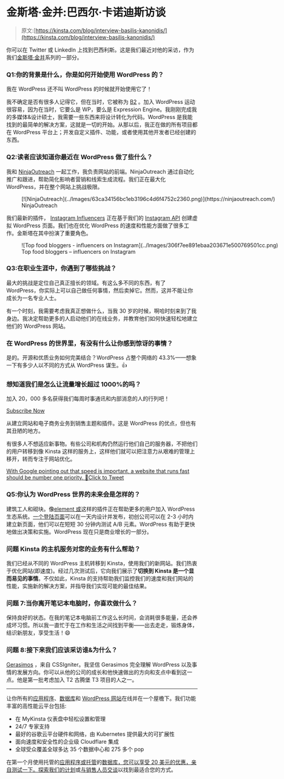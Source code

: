 # 金斯塔·金并:巴西尔·卡诺迪斯访谈

> 原文:[https://kinsta.com/blog/interview-basilis-kanonidis/](https://kinsta.com/blog/interview-basilis-kanonidis/)

你可以在 Twitter 或 LinkedIn 上找到巴西利斯。这是我们最近对他的采访，作为我们[金斯塔·金并](https://kinsta.com/?post_type=post&s=kingpin)系列的一部分。

### Q1:你的背景是什么，你是如何开始使用 WordPress 的？

我在 WordPress 还不叫 WordPress 的时候就开始使用它了！

我不确定是否有很多人记得它，但在当时，它被称为 [B2](https://kinsta.com/learn/wordpress-history/#history-of-wordpress) 。加入 WordPress 运动很容易，因为在当时，它要么是 WP，要么是 Expression Engine。我刚刚完成我的多媒体&设计硕士，我需要一些东西来将设计转化为代码。WordPress 是我能找到的最简单的解决方案，这就是一切的开始。从那以后，我正在做的所有项目都在 WordPress 平台上；开发自定义插件、功能，或者使用其他开发者已经创建的东西。

### Q2:读者应该知道你最近在 WordPress 做了些什么？

我和 [NinjaOutreach](https://ninjaoutreach.com/) 一起工作，我负责网站的前端。NinjaOutreach 通过自动化推广和跟进，帮助简化影响者营销和线索生成流程。我们正在最大化 WordPress，并在整个网站上挑战极限。

<figure id="attachment_31681" aria-describedby="caption-attachment-31681" style="width: 1597px" class="wp-caption aligncenter">[![NinjaOutreach](../Images/63ca34156bc1eb3196c4d6f4752c2360.png)](https://ninjaoutreach.com/)

<figcaption id="caption-attachment-31681" class="wp-caption-text">NinjaOutreach</figcaption>

</figure>

我们最新的插件， [Instagram Influencers](https://ninjaoutreach.com/instagram-influencers/) 正在基于我们的 [Instagram API](https://ninjaoutreach.com/social-api/) 创建虚拟 WordPress 页面。我们也在优化 WordPress 的速度和性能方面做了很多工作。金斯塔在其中扮演了重要角色。

<figure id="attachment_31688" aria-describedby="caption-attachment-31688" style="width: 1485px" class="wp-caption aligncenter">![Top food bloggers - influencers on Instagram](../Images/306f7ee891ebaa203671e500769501cc.png)

<figcaption id="caption-attachment-31688" class="wp-caption-text">Top food bloggers – influencers on Instagram</figcaption>

</figure>

### Q3:在职业生涯中，你遇到了哪些挑战？

最大的挑战是定位自己真正擅长的领域。有这么多不同的东西，有了 WordPress，你实际上可以自己做任何事情，然后卖掉它。然而，这并不能让你成长为一名专业人士。

有一个时刻，我需要考虑我真正想做什么，当我 30 岁的时候，啊哈时刻来到了我身边。我决定帮助更多的人启动他们的在线业务，并教育他们如何快速轻松地建立他们的 WordPress 网站。

### 在 WordPress 的世界里，有没有什么让你感到惊讶的事情？

是的。开源和优质业务如何完美结合？WordPress 占整个网络的 43.3%——想象一下有多少人以不同的方式从 WordPress 谋生。👍

 <dialog id="newsletter" class="dialog dialog has-dark-blue-background-color email-modal" aria-hidden="true">## 注册订阅时事通讯

<kinsta-form show-name="false" show-phone="false" show-website="false" show-company="false" show-disk-space="false" show-monthly-visits="false" show-number-of-websites="false" show-message="false" submit-button-text="Sign Up Now" submit-button-text-sending="Signing Up..." success-title="Thanks for subscribing!" success-message="Keep an eye out for our next newsletter." terms-template="newsletter" hubspot-source="subscribe_to_newsletter" submit-button-text-loading="Signing Up"></kinsta-form></dialog>

### 想知道我们是怎么让流量增长超过 1000%的吗？

加入 20，000 多名获得我们每周时事通讯和内部消息的人的行列吧！

[Subscribe Now](#newsletter)

从建立网站和电子商务业务到销售主题和插件。这是 WordPress 的优点，但也有其丑陋的地方。

有很多人不想适应新事物。有些公司和机构仍然运行他们自己的服务器，不把他们的用户转移到像 Kinsta 这样的服务上，这样他们就可以把注意力从艰难的管理上移开，转而专注于网站优化。

[With Google pointing out that speed is important, a website that runs fast should be number one priority. 🚀Click to Tweet](https://twitter.com/intent/tweet?url=https%3A%2F%2Fkinsta.com%2Fblog%2Finterview-basilis-kanonidis%2F&via=kinsta&text=With+Google+pointing+out+that+speed+is+important%2C+a+website+that+runs+fast+should+be+number+one+priority.+%F0%9F%9A%80&hashtags=webperf%2Cwebdev)

### Q5:你认为 WordPress 世界的未来会是怎样的？

建筑工人和砌块。像[element 或](https://kinsta.com/partners/elementor/)这样的插件正在帮助更多的用户加入 WordPress 生态系统。[一个登陆页面](https://kinsta.com/blog/wordpress-landing-page-plugins/)可以在一天内设计并发布，初创公司可以在 2-3 小时内建立新页面，他们可以在短短 30 分钟内测试 A/B 元素。WordPress 有助于更快地做出决策和实施。WordPress 现在只是商业增长的一部分。

### 问题 Kinsta 的主机服务对您的业务有什么帮助？

我们已经从不同的 WordPress 主机转移到 Kinsta，使用我们的新网站。我们热衷于优化网站(即速度)。经过几次测试后，它向我们展示了**切换到 Kinsta 是一个显而易见的事情**。不仅如此，Kinsta 的支持帮助我们监控我们的速度和我们网站的性能，实施新的解决方案，并指导我们实现可能的最佳结果。

### 问题 7:当你离开笔记本电脑时，你喜欢做什么？

保持良好的状态。在我的笔记本电脑前工作这么长时间，会消耗很多能量，还会养成坏习惯。所以我一直忙于在工作和生活之间找到平衡——出去走走，锻炼身体，结识新朋友，享受生活！😄

### 问题 8:接下来我们应该采访谁&为什么？

[Gerasimos](https://twitter.com/tsiger) ，来自 CSSIgniter。我坚信 Gerasimos 完全理解 WordPress 以及事情的发展方向。你可以从他的公司的成长和他快速做出的方向和支点中看到这一点。他是第一批考虑加入 T2 古腾堡 T3 项目的人之一。

* * *

让你所有的[应用程序](https://kinsta.com/application-hosting/)、[数据库](https://kinsta.com/database-hosting/)和 [WordPress 网站](https://kinsta.com/wordpress-hosting/)在线并在一个屋檐下。我们功能丰富的高性能云平台包括:

*   在 MyKinsta 仪表盘中轻松设置和管理
*   24/7 专家支持
*   最好的谷歌云平台硬件和网络，由 Kubernetes 提供最大的可扩展性
*   面向速度和安全性的企业级 Cloudflare 集成
*   全球受众覆盖全球多达 35 个数据中心和 275 多个 pop

在第一个月使用托管的[应用程序或托管](https://kinsta.com/application-hosting/)的[数据库，您可以享受 20 美元的优惠，亲自测试一下。探索我们的](https://kinsta.com/database-hosting/)[计划](https://kinsta.com/plans/)或[与销售人员交谈](https://kinsta.com/contact-us/)以找到最适合您的方式。